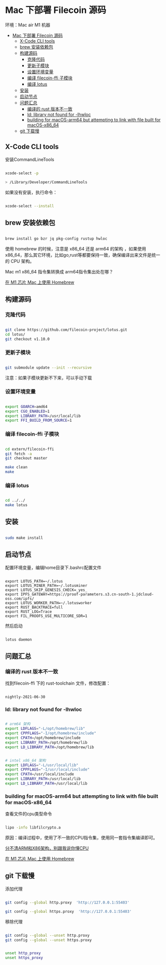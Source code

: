 # Mac 下部署 Filecoin 源码

环境：Mac air M1 机器

- [Mac 下部署 Filecoin 源码](#mac-下部署-filecoin-源码)
  - [X-Code CLI tools](#x-code-cli-tools)
  - [brew 安装依赖包](#brew-安装依赖包)
  - [构建源码](#构建源码)
    - [克隆代码](#克隆代码)
    - [更新子模块](#更新子模块)
    - [设置环境变量](#设置环境变量)
    - [编译 filecoin-ffi 子模块](#编译-filecoin-ffi-子模块)
    - [编译 lotus](#编译-lotus)
  - [安装](#安装)
  - [启动节点](#启动节点)
  - [问题汇总](#问题汇总)
    - [编译的 rust 版本不一致](#编译的-rust-版本不一致)
    - [ld: library not found for -lhwloc](#ld-library-not-found-for--lhwloc)
    - [building for macOS-arm64 but attempting to link with file built for macOS-x86_64](#building-for-macos-arm64-but-attempting-to-link-with-file-built-for-macos-x86_64)
  - [git 下载慢](#git-下载慢)


## X-Code CLI tools

安装CommandLineTools

```bash

xcode-select -p

> /Library/Developer/CommandLineTools

```

如果没有安装，执行命令：

```bash

xcode-select --install

```


## brew 安装依赖包

```bash

brew install go bzr jq pkg-config rustup hwloc

```

 使用 homebrew 的时候，注意是 x86_64 还是 arm64 的架构 ，如果使用x86_64，那么其它环境，比如go,rust等都要保持一致，确保编译出来文件是统一的 CPU 架构。

 Mac m1 x86_64 指令集转换成 arm64指令集出处在哪？

[在 M1 芯片 Mac 上使用 Homebrew](https://zhuanlan.zhihu.com/p/335634215)


## 构建源码

### 克隆代码

```bash

git clone https://github.com/filecoin-project/lotus.git
cd lotus/
git checkout v1.10.0

```

### 更新子模块

```bash

git submodule update --init --recursive

```

注意：如果子模块更新不下来，可以手动下载

### 设置环境变量

```bash

export GOARCH=amd64
export CGO_ENABLED=1
export LIBRARY_PATH=/usr/local/lib
export FFI_BUILD_FROM_SOURCE=1

```

### 编译 filecoin-ffi 子模块

```bash

cd extern/filecoin-ffi
git fetch -a
git checkout master

make clean
make

```

### 编译 lotus

```bash

cd ../../
make lotus

```

## 安装

 ```bash

sudo make install

 ```

## 启动节点

配置环境变量，编辑home目录下.bashrc配置文件

```.bashrc

export LOTUS_PATH=~/.lotus
export LOTUS_MINER_PATH=~/.lotusminer
export LOTUS_SKIP_GENESIS_CHECK=_yes_
export IPFS_GATEWAY=https://proof-parameters.s3.cn-south-1.jdcloud-oss.com/ipfs/
export LOTUS_WORKER_PATH=~/.lotusworker
export RUST_BACKTRACE=full
export RUST_LOG=Trace
export FIL_PROOFS_USE_MULTICORE_SDR=1

```

然后启动

```bash

lotus daemon 

```

## 问题汇总


###  编译的 rust 版本不一致

找到filecoin-ffi 下的 rust-toolchain 文件，修改配置：

```

nightly-2021-06-30

```


### ld: library not found for -lhwloc


```bash

# arm64 架构
export LDFLAGS="-L/opt/homebrew/lib"
export CPPFLAGS="-I/opt/homebrew/include"
export CPATH=/opt/homebrew/include
export LIBRARY_PATH=/opt/homebrew/lib
export LD_LIBRARY_PATH=/opt/homebrew/lib

```

```bash

# intel x86_64 架构
export LDFLAGS="-L/usr/local/lib"
export CPPFLAGS="-I/usr/local/include"
export CPATH=/usr/local/include
export LIBRARY_PATH=/usr/local/lib
export LD_LIBRARY_PATH=/usr/local/lib

```

### building for macOS-arm64 but attempting to link with file built for macOS-x86_64

查看文件的cpu类型命令

```bash

lipo -info libfilcrypto.a

```

原因：编译过程中，使用了不一致的CPU指令集，使用同一套指令集编译即可。

[分不清ARM和X86架构，别跟我说你懂CPU](https://zhuanlan.zhihu.com/p/21266987)

[在 M1 芯片 Mac 上使用 Homebrew](https://zhuanlan.zhihu.com/p/335634215)


## git 下载慢


添加代理

```bash

git config --global http.proxy  'http://127.0.0.1:55403'

git config --global https.proxy  'http://127.0.0.1:55403'

```

移除代理

```bash

git config --global --unset http.proxy
git config --global --unset https.proxy

```

```bash

unset http_proxy
unset https_proxy

```

